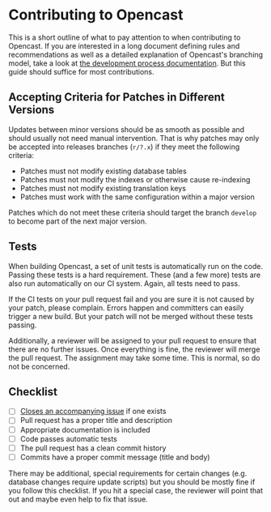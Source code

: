 Contributing to Opencast
========================

This is a short outline of what to pay attention to when contributing to Opencast. If you are interested in a long
document defining rules and recommendations as well as a detailed explanation of Opencast's branching model, take a look
at [the development process documentation](https://docs.opencast.org/develop/developer/#development-process). But this
guide should suffice for most contributions.


Accepting Criteria for Patches in Different Versions
----------------------------------------------------

Updates between minor versions should be as smooth as possible and should usually not need manual intervention.
That is why patches may only be accepted into releases branches (`r/?.x`) if they meet the following criteria:

- Patches must not modify existing database tables
- Patches must not modify the indexes or otherwise cause re-indexing
- Patches must not modify existing translation keys
- Patches must work with the same configuration within a major version

Patches which do not meet these criteria should target the branch `develop` to become part of the next major version.


Tests
-----

When building Opencast, a set of unit tests is automatically run on the code. Passing these tests is a hard requirement.
These (and a few more) tests are also run automatically on our CI system. Again, all tests need to pass.

If the CI tests on your pull request fail and you are sure it is not caused by your patch, please complain. Errors
happen and committers can easily trigger a new build. But your patch will not be merged without these tests passing.

Additionally, a reviewer will be assigned to your pull request to ensure that there are no further issues. Once
everything is fine, the reviewer will merge the pull request. The assignment may take some time. This is normal, so do
not be concerned.


Checklist
---------

- [ ] [Closes an accompanying issue](https://help.github.com/en/articles/closing-issues-using-keywords) if one exists
- [ ] Pull request has a proper title and description
- [ ] Appropriate documentation is included
- [ ] Code passes automatic tests
- [ ] The pull request has a clean commit history
- [ ] Commits have a proper commit message (title and body)

There may be additional, special requirements for certain changes (e.g. database changes require update scripts) but you
should be mostly fine if you follow this checklist. If you hit a special case, the reviewer will point that out and
maybe even help to fix that issue.
